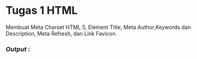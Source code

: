# Tugas 1 HTML
Membuat Meta Charset HTML 5, Element Title, Meta Author,Keywords dan Description, Meta Refresh, dan Link Favicon.

<h3><i>Output </i>:</h3>
<img src="" />
